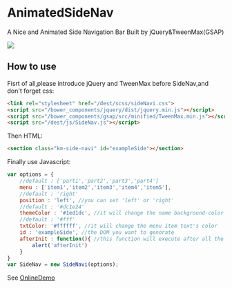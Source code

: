 # AnimatedSideNav
A Nice and Animated Side Navigation Bar Built by jQuery&amp;TweenMax(GSAP)

![](http://ww3.sinaimg.cn/large/71d81503jw1fa9ahrwyqmg205z0cajug.gif) 

## How to use
Fisrt of all,please introduce jQuery and TweenMax before SideNav,and don't forget css:
```html
<link rel="stylesheet" href="/dest/scss/sideNavi.css">
<script src="/bower_components/jquery/dist/jquery.min.js"></script>
<script src="/bower_components/gsap/src/minified/TweenMax.min.js"></script>
<script src="/dest/js/SideNav.js"></script>
```
Then HTML:
```html
<section class="km-side-navi" id="exampleSide"></section>
```
Finally use Javascript:
```Javascript
var options = {
    //default : ['part1','part2','part3','part4']
    menu : ['item1','item2','item3','item4','item5'],
    //default : 'right'
    position : 'left', //you can set 'left' or 'right'
    //default : '#dc1e24'
    themeColor : '#1ed1dc', //it will change the name background-color and semicircle's background-color
    //default : '#fff'
    txtColor: '#ffffff', //it will change the menu item text's color
    id : 'exampleSide', //the DOM you want to genorate
    afterInit : function(){ //this function will execute after all the sidenav's animation is done
        alert('afterInit')
    }
}
var SideNav = new SideNavi(options);
```
See [OnlineDemo](http://www.eamonn.cn/sidenav)
